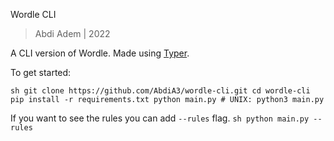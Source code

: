 Wordle CLI

> Abdi Adem | 2022

A CLI version of Wordle. Made using [Typer](https://typer.tiangolo.com/).

To get started:

``sh
git clone https://github.com/AbdiA3/wordle-cli.git
cd wordle-cli
pip install -r requirements.txt
python main.py # UNIX: python3 main.py
``

If you want to see the rules you can add `--rules` flag.
``sh
python main.py --rules
``